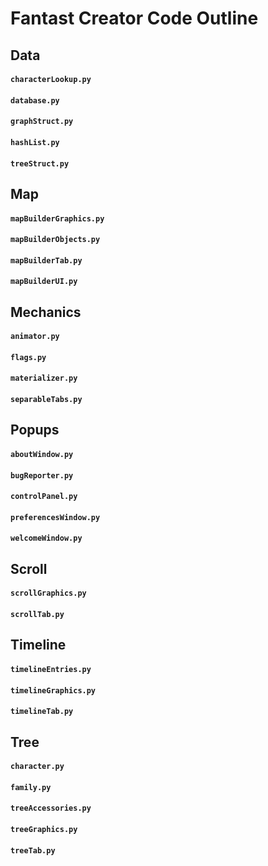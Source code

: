 # Fantast Creator Code Outline

## Data

#### `characterLookup.py`

#### `database.py`

#### `graphStruct.py`

#### `hashList.py`

#### `treeStruct.py`

## Map

#### `mapBuilderGraphics.py`

#### `mapBuilderObjects.py`

#### `mapBuilderTab.py`

#### `mapBuilderUI.py`

## Mechanics

#### `animator.py`

#### `flags.py`

#### `materializer.py`

#### `separableTabs.py`

## Popups

#### `aboutWindow.py`

#### `bugReporter.py`

#### `controlPanel.py`

#### `preferencesWindow.py`

#### `welcomeWindow.py`

## Scroll

#### `scrollGraphics.py`

#### `scrollTab.py`

## Timeline

#### `timelineEntries.py`

#### `timelineGraphics.py`

#### `timelineTab.py`

## Tree

#### `character.py`

#### `family.py`

#### `treeAccessories.py`

#### `treeGraphics.py`

#### `treeTab.py`

